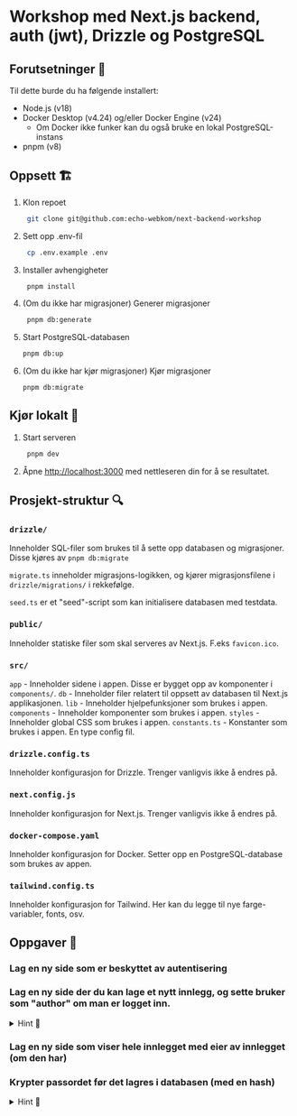 # Workshop med Next.js backend, auth (jwt), Drizzle og PostgreSQL

## Forutsetninger 📝

Til dette burde du ha følgende installert:

- Node.js (v18)
- Docker Desktop (v4.24) og/eller Docker Engine (v24)
  - Om Docker ikke funker kan du også bruke en lokal PostgreSQL-instans
- pnpm (v8)

## Oppsett 🏗️

1. Klon repoet

   ```sh
    git clone git@github.com:echo-webkom/next-backend-workshop
   ```

1. Sett opp .env-fil

   ```sh
    cp .env.example .env
   ```

1. Installer avhengigheter

   ```sh
    pnpm install
   ```

1. (Om du ikke har migrasjoner) Generer migrasjoner

   ```sh
    pnpm db:generate
   ```

1. Start PostgreSQL-databasen

   ```sh
   pnpm db:up
   ```

1. (Om du ikke har kjør migrasjoner) Kjør migrasjoner
   ```sh
   pnpm db:migrate
   ```

## Kjør lokalt 🚀

1. Start serveren

   ```sh
    pnpm dev
   ```

1. Åpne [http://localhost:3000](http://localhost:3000) med nettleseren din for å se resultatet.

## Prosjekt-struktur 🔍

### `drizzle/`

Inneholder SQL-filer som brukes til å sette opp databasen og migrasjoner. Disse kjøres av `pnpm db:migrate`

`migrate.ts` inneholder migrasjons-logikken, og kjører migrasjonsfilene i `drizzle/migrations/` i rekkefølge.

`seed.ts` er et "seed"-script som kan initialisere databasen med testdata.

### `public/`

Inneholder statiske filer som skal serveres av Next.js. F.eks `favicon.ico`.

### `src/`

`app` - Inneholder sidene i appen. Disse er bygget opp av komponenter i `components/`.
`db` - Inneholder filer relatert til oppsett av databasen til Next.js applikasjonen.
`lib` - Inneholder hjelpefunksjoner som brukes i appen.
`components` - Inneholder komponenter som brukes i appen.
`styles` - Inneholder global CSS som brukes i appen.
`constants.ts` - Konstanter som brukes i appen. En type config fil.

### `drizzle.config.ts`

Inneholder konfigurasjon for Drizzle. Trenger vanligvis ikke å endres på.

### `next.config.js`

Inneholder konfigurasjon for Next.js. Trenger vanligvis ikke å endres på.

### `docker-compose.yaml`

Inneholder konfigurasjon for Docker. Setter opp en PostgreSQL-database som brukes av appen.

### `tailwind.config.ts`

Inneholder konfigurasjon for Tailwind. Her kan du legge til nye farge-variabler, fonts, osv.

## Oppgaver 📝

### Lag en ny side som er beskyttet av autentisering

### Lag en ny side der du kan lage et nytt innlegg, og sette bruker som "author" om man er logget inn.

<details><summary>Hint 💭</summary>

Lag en ny `POST` route i `src/app/post/route.tsx`, som bruker databasen til å lage et nytt innlegg.

Lag en ny side fil `src/app/new-post/page.tsx` med et skjema som tar inn tittel og innhold, og bruker `POST` routen til å lage et nytt innlegg.

</details>

### Lag en ny side som viser hele innlegget med eier av innlegget (om den har)

### Krypter passordet før det lagres i databasen (med en hash)

<details><summary>Hint 💭</summary>

Bruk `node:crypto` (https://nodejs.org/api/crypto.html) til å lage en hash av passordet før det lagres i databasen.

</details>
